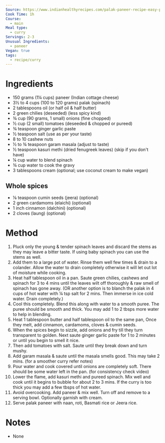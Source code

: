 ```yaml
---
Source: https://www.indianhealthyrecipes.com/palak-paneer-recipe-easy-paneer-recipes-step-by-step-pics/#wprm-recipe-container-38742
Cook Time: 1h
Course:
  - main
Meal type:
  - curry
Servings: 2-3
Unusual Ingredients:
  - paneer
Vegan: true
tags:
  - recipe/curry
---
```

# Ingredients

- 150 grams (1¼ cups) paneer (Indian cottage cheese)
- 3½ to 4 cups (100 to 120 grams) palak (spinach)
- 2 tablespoons oil (or half oil & half butter)
- 2 green chilies (deseeded) (less spicy kind)
- ¾ cup (90 grams, 1 small) onions (fine chopped)
- ½ cup (2 small) tomatoes (deseeded & chopped or pureed)
- ¾ teaspoon ginger garlic paste
- ½ teaspoon salt (use as per your taste)
- 8 to 10 cashew nuts
- ½ to ¾ teaspoon garam masala (adjust to taste)
- ½ teaspoon kasuri methi (dried fenugreek leaves) (skip if you don't have)
- ¼ cup water to blend spinach
- ¾ cup water to cook the gravy
- 3 tablespoons cream (optional; use coconut cream to make vegan)

## Whole spices

- ⅛ teaspoon cumin seeds (jeera) (optional)
- 2 green cardamoms (elaichi) (optional)
- 1 inch cinnamon (dalchini) (optional)
- 2 cloves (laung) (optional)

# Method

1. Pluck only the young & tender spinach leaves and discard the stems as they may leave a bitter taste. If using baby spinach you can use the stems as well.
2. Add them to a large pot of water. Rinse them well few times & drain to a colander. Allow the water to drain completely otherwise it will let out lot of moisture while cooking.
4. Heat half tablespoon oil in a pan. Saute green chilies, cashews and spinach for 3 to 4 mins until the leaves wilt off thoroughly & raw smell of spinach has gone away. (OR another option is to blanch the palak in 4 cups of hot water with ¼ tsp salt for 2 mins. Then immerse in ice cold water. Drain completely.)
5. Cool this completely. Blend this along with water to a smooth puree. The puree should be smooth and thick. You may add 1 to 2 tbsps more water to help in blending.
6. Heat 1 tablespoon butter and half tablespoon oil to the same pan, Once they melt, add cinnamon, cardamoms, cloves & cumin seeds.
7. When the spices begin to sizzle, add onions and fry till they turn transparent to golden. Next saute ginger garlic paste for 1 to 2 minutes or until you begin to smell it nice.
9. Then add tomatoes with salt. Saute until they break down and turn mushy.
10. Add garam masala & saute until the masala smells good. This may take 2 mins. (for a smoother curry refer notes)
11. Pour water and cook covered until onions are completely soft. There should be some water left in the pan. (for consistency check video)
12. Lower the flame, add kasuri methi and pureed spinach. Mix well and cook until it begins to bubble for about 2 to 3 mins. If the curry is too thick you may add a few tbsps of hot water.
13. Avoid overcooking. Add paneer & mix well. Turn off and remove to a serving bowl. Optionally garnish with cream.
14. Serve palak paneer with naan, roti, Basmati rice or Jeera rice.

# Notes

- None